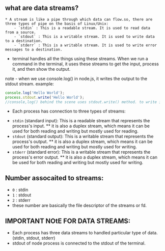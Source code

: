 ## what are data streams?
    * A stream is like a pipe through which data can flow.so, there are three types of pipe on the basis of Linux/Unix:
        - `stdin` : This is a readable stream. It is used to read data from a source.
        - `stdout` : This is a writable stream. It is used to write data to a destination.
        - `stderr` : This is a writable stream. It is used to write error messages to a destination.

- terminal handles all the things using these streams. When we run a command in the terminal, 
it uses these streams to get the input, process it, and then show the output.

note - when we use console.log() in node.js, it writes the output to the stdout stream.
example:
```js
console.log('Hello World'); 
process.stdout.write('Hello World');
//console,log() behind the scene uses stdout.write() method. to write in console
```




* Each process has connection to three types of streams:
- `stdin` (standard input): This is a readable stream that represents the process's input.
    ** it is also a duplex stream, which means it can be used for both reading and writing but mostly used for reading.
- `stdout` (standard output): This is a writable stream that represents the process's output.
    ** it is also a duplex stream, which means it can be used for both reading and writing but mostly used for writing.
- `stderr` (standard error): This is a writable stream that represents the process's error output.
    ** it is also a duplex stream, which means it can be used for both reading and writing but mostly used for writing.

## Number assocaited to streams:
- `0` : stdin
- `1` : stdout
- `2` : stderr
- these number are basically the file descriptor of the streams or fd.


## IMPORTANT NOtE FOR DATA STREAMS:
- Each process has three data streams to handled particular type of data.(stdin, stdout, stderr)
- stdout of node process is connected to the stdout of the terminal.